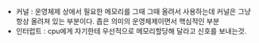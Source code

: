 - 커널 : 운영체제 상에서 필요한 메모리를 그때 그때 올려서 사용하는데 커널은 그냥 항상 올려져 있는 부분이다.
    좁은 의미의 운영체제이면서 핵심적인 부분
- 인터럽트 : cpu에게 자기한테 우선적으로 메모리할당해 달라고 신호를 보내는것.
